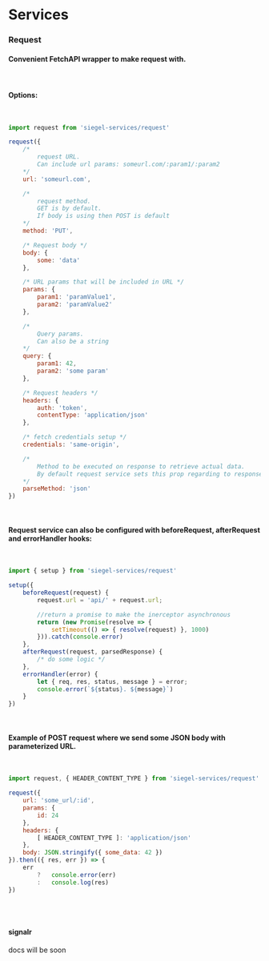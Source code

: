 <h1>Services</h1>


<h3>Request</h3>

<h4>Convenient FetchAPI wrapper to make request with.</h4>
<br />

<h4>Options: </h4>
<br />

```js
import request from 'siegel-services/request'

request({
    /*
        request URL.
        Can include url params: someurl.com/:param1/:param2
    */
    url: 'someurl.com', 

    /*
        request method.
        GET is by default.
        If body is using then POST is default
    */
    method: 'PUT',

    /* Request body */
    body: {
        some: 'data'
    },

    /* URL params that will be included in URL */
    params: {
        param1: 'paramValue1',
        param2: 'paramValue2'
    },

    /*
        Query params.
        Can also be a string 
    */
    query: {
        param1: 42,
        param2: 'some param'
    },

    /* Request headers */
    headers: {
        auth: 'token',
        contentType: 'application/json'
    },

    /* fetch credentials setup */
    credentials: 'same-origin',

    /*
        Method to be executed on response to retrieve actual data.
        By default request service sets this prop regarding to response content type.
    */
    parseMethod: 'json'
})
```


<br />
<h4>Request service can also be configured with beforeRequest, afterRequest and errorHandler hooks:</h4>
<br />

```js
import { setup } from 'siegel-services/request'

setup({
    beforeRequest(request) {
        request.url = 'api/' + request.url;

        //return a promise to make the inerceptor asynchronous
        return (new Promise(resolve => {
            setTimeout(() => { resolve(request) }, 1000)
        })).catch(console.error)
    },
    afterRequest(request, parsedResponse) {
        /* do some logic */
    },
    errorHandler(error) {
        let { req, res, status, message } = error;
        console.error(`${status}. ${message}`)
    }
})
```

<br />
<h4>Example of POST request where we send some JSON body with parameterized URL.</h4>
<br />

```js
import request, { HEADER_CONTENT_TYPE } from 'siegel-services/request'

request({
    url: 'some_url/:id',
    params: {
        id: 24
    },
    headers: {
        [ HEADER_CONTENT_TYPE ]: 'application/json'
    },
    body: JSON.stringify({ some_data: 42 })
}).then(({ res, err }) => {
    err
        ?   console.error(err)
        :   console.log(res)
})
```


<br /><br />
<h4>signalr</h4>
docs will be soon